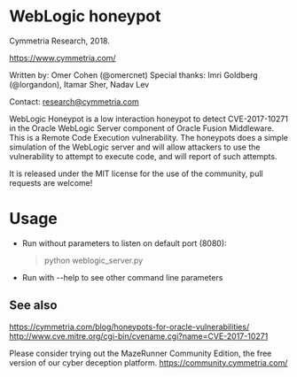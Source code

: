 # WebLogic honeypot
Cymmetria Research, 2018.

https://www.cymmetria.com/

Written by: Omer Cohen (@omercnet)
Special thanks: Imri Goldberg (@lorgandon), Itamar Sher, Nadav Lev

Contact: research@cymmetria.com

WebLogic Honeypot is a low interaction honeypot to detect CVE-2017-10271 in the Oracle WebLogic Server component of Oracle Fusion Middleware. This is a Remote Code Execution vulnerability. The honeypots does a simple simulation of the WebLogic server and will allow attackers to use the vulnerability to attempt to execute code, and will report of such attempts.

It is released under the MIT license for the use of the community, pull requests are welcome!


# Usage

* Run without parameters to listen on default port (8080):

    > python weblogic_server.py

* Run with --help to see other command line parameters


See also
--------

https://cymmetria.com/blog/honeypots-for-oracle-vulnerabilities/
http://www.cve.mitre.org/cgi-bin/cvename.cgi?name=CVE-2017-10271

Please consider trying out the MazeRunner Community Edition, the free version of our cyber deception platform.
https://community.cymmetria.com/
